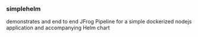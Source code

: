 ### simplehelm

demonstrates and end to end JFrog Pipeline for a simple dockerized nodejs application and accompanying Helm chart